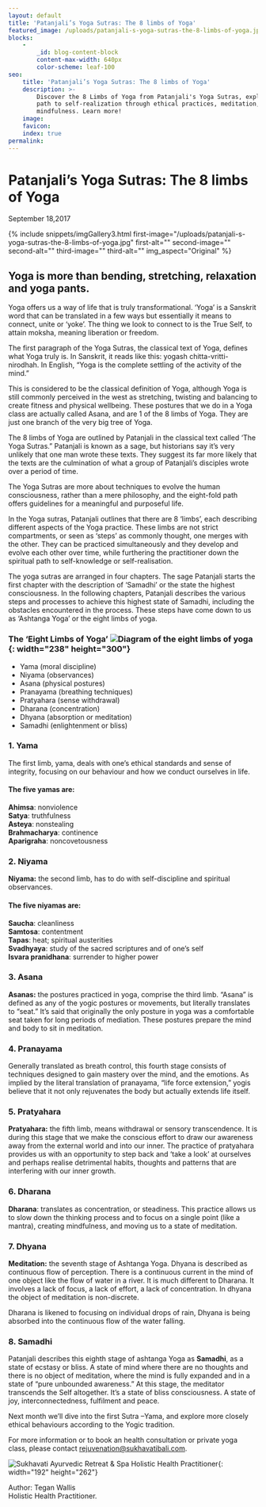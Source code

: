 ```yaml
---
layout: default
title: 'Patanjali’s Yoga Sutras: The 8 limbs of Yoga'
featured_image: /uploads/patanjali-s-yoga-sutras-the-8-limbs-of-yoga.jpg
blocks:
    -
        _id: blog-content-block
        content-max-width: 640px
        color-scheme: leaf-100
seo:
    title: 'Patanjali’s Yoga Sutras: The 8 limbs of Yoga'
    description: >-
        Discover the 8 Limbs of Yoga from Patanjali's Yoga Sutras, exploring the
        path to self-realization through ethical practices, meditation, and
        mindfulness. Learn more!
    image:
    favicon:
    index: true
permalink:
---
```

# Patanjali’s Yoga Sutras: The 8 limbs of Yoga

September 18,2017

{% include snippets/imgGallery3.html first-image="/uploads/patanjali-s-yoga-sutras-the-8-limbs-of-yoga.jpg" first-alt="" second-image="" second-alt="" third-image="" third-alt="" img_aspect="Original" %}

## **Yoga is more than bending, stretching, relaxation and yoga pants.**

Yoga offers us a way of life that is truly transformational. ‘Yoga’ is a Sanskrit word that can be translated in a few ways but essentially it means to connect, unite or ‘yoke’. The thing we look to connect to is the True Self, to attain moksha, meaning liberation or freedom.

The first paragraph of the Yoga Sutras, the classical text of Yoga, defines what Yoga truly is. In Sanskrit, it reads like this: yogash chitta-vritti-nirodhah. In English, “Yoga is the complete settling of the activity of the mind.”

This is considered to be the classical definition of Yoga, although Yoga is still commonly perceived in the west as stretching, twisting and balancing to create fitness and physical wellbeing. These postures that we do in a Yoga class are actually called Asana, and are 1 of the 8 limbs of Yoga. They are just one branch of the very big tree of Yoga.

The 8 limbs of Yoga are outlined by Patanjali in the classical text called ‘The Yoga Sutras.” Patanjali is known as a sage, but historians say it’s very unlikely that one man wrote these texts. They suggest its far more likely that the texts are the culmination of what a group of Patanjali’s disciples wrote over a period of time.

The Yoga Sutras are more about techniques to evolve the human consciousness, rather than a mere philosophy, and the eight-fold path offers guidelines for a meaningful and purposeful life.

In the Yoga sutras, Patanjali outlines that there are 8 ‘limbs’, each describing different aspects of the Yoga practice. These limbs are not strict compartments, or seen as ‘steps’ as commonly thought, one merges with the other. They can be practiced simultaneously and they develop and evolve each other over time, while furthering the practitioner down the spiritual path to self-knowledge or self-realisation.

The yoga sutras are arranged in four chapters. The sage Patanjali starts the first chapter with the description of ‘Samadhi’ or the state the highest consciousness. In the following chapters, Patanjali describes the various steps and processes to achieve this highest state of Samadhi, including the obstacles encountered in the process. These steps have come down to us as ‘Ashtanga Yoga’ or the eight limbs of yoga.

### **The ‘Eight Limbs of Yoga’ ![Diagram of the eight limbs of yoga](https://www.sukhavatibali.com/wp-content/uploads/2017/09/8-limbs-of-yoga-image-sep-sukhavati-article-1505718249-medium-238x300.jpg){: width="238" height="300"}**

* Yama (moral discipline)
* Niyama (observances)
* Asana (physical postures)
* Pranayama (breathing techniques)
* Pratyahara (sense withdrawal)
* Dharana (concentration)
* Dhyana (absorption or meditation)
* Samadhi (enlightenment or bliss)

### 1\. Yama

The first limb, yama, deals with one’s ethical standards and sense of integrity, focusing on our behaviour and how we conduct ourselves in life.

#### The five yamas are:

**Ahimsa**: nonviolence<br>**Satya**: truthfulness<br>**Asteya**: nonstealing<br>**Brahmacharya**: continence<br>**Aparigraha**: noncovetousness

### 2\. Niyama

**Niyama:** the second limb, has to do with self-discipline and spiritual observances.

#### The five niyamas are:

**Saucha**: cleanliness<br>**Samtosa**: contentment<br>**Tapas**: heat; spiritual austerities<br>**Svadhyaya**: study of the sacred scriptures and of one’s self<br>**Isvara pranidhana**: surrender to higher power

### 3\. Asana

**Asanas:** the postures practiced in yoga, comprise the third limb. “Asana” is defined as any of the yogic postures or movements, but literally translates to “seat.” It’s said that originally the only posture in yoga was a comfortable seat taken for long periods of mediation. These postures prepare the mind and body to sit in meditation.

### 4\. Pranayama

Generally translated as breath control, this fourth stage consists of techniques designed to gain mastery over the mind, and the emotions. As implied by the literal translation of pranayama, “life force extension,” yogis believe that it not only rejuvenates the body but actually extends life itself.

### 5\. Pratyahara

**Pratyahara:** the fifth limb, means withdrawal or sensory transcendence. It is during this stage that we make the conscious effort to draw our awareness away from the external world and into our inner. The practice of pratyahara provides us with an opportunity to step back and ‘take a look’ at ourselves and perhaps realise detrimental habits, thoughts and patterns that are interfering with our inner growth.

### 6\. Dharana

**Dharana**: translates as concentration, or steadiness. This practice allows us to slow down the thinking process and to focus on a single point (like a mantra), creating mindfulness, and moving us to a state of meditation.

### 7\. Dhyana

**Meditation:** the seventh stage of Ashtanga Yoga. Dhyana is described as continuous flow of perception. There is a continuous current in the mind of one object like the flow of water in a river. It is much different to Dharana. It involves a lack of focus, a lack of effort, a lack of concentration. In dhyana the object of meditation is non-discrete.

Dharana is likened to focusing on individual drops of rain, Dhyana is being absorbed into the continuous flow of the water falling.

### 8\. Samadhi

Patanjali describes this eighth stage of ashtanga Yoga as **Samadhi**, as a state of ecstasy or bliss. A state of mind where there are no thoughts and there is no object of meditation, where the mind is fully expanded and in a state of “pure unbounded awareness.” At this stage, the meditator transcends the Self altogether. It’s a state of bliss consciousness. A state of joy, interconnectedness, fulfilment and peace.

Next month we’ll dive into the first Sutra –Yama, and explore more closely ethical behaviours according to the Yogic tradition.

For more information or to book an health consultation or private yoga class, please contact [rejuvenation@sukhavatibali.com](mailto:rejuvenation@sukhavatibali.com).

![Sukhavati Ayurvedic Retreat &amp; Spa Holistic Health Practitioner](https://www.sukhavatibali.com/wp-content/uploads/2018/10/tegan-final2-2-1500357848-medium.jpg){: width="192" height="262"}

Author: Tegan Wallis<br>Holistic Health Practitioner.